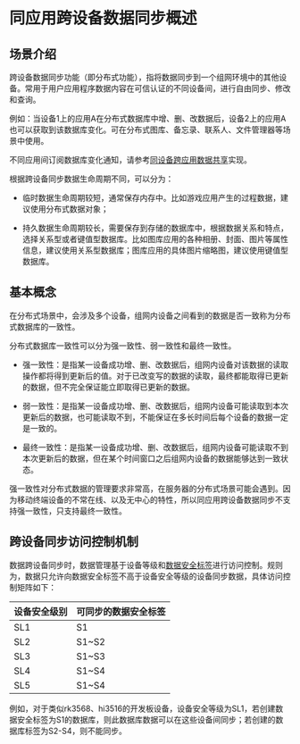 # 同应用跨设备数据同步概述


## 场景介绍

跨设备数据同步功能（即分布式功能），指将数据同步到一个组网环境中的其他设备。常用于用户应用程序数据内容在可信认证的不同设备间，进行自由同步、修改和查询。

例如：当设备1上的应用A在分布式数据库中增、删、改数据后，设备2上的应用A也可以获取到该数据库变化。可在分布式图库、备忘录、联系人、文件管理器等场景中使用。

不同应用间订阅数据库变化通知，请参考[同设备跨应用数据共享](share-device-data-across-apps-overview.md)实现。

根据跨设备同步数据生命周期不同，可以分为：

- 临时数据生命周期较短，通常保存内存中。比如游戏应用产生的过程数据，建议使用分布式数据对象；

- 持久数据生命周期较长，需要保存到存储的数据库中，根据数据关系和特点，选择关系型或者键值型数据库。比如图库应用的各种相册、封面、图片等属性信息，建议使用关系型数据库；图库应用的具体图片缩略图，建议使用键值型数据库。


## 基本概念

在分布式场景中，会涉及多个设备，组网内设备之间看到的数据是否一致称为分布式数据库的一致性。


分布式数据库一致性可以分为强一致性、弱一致性和最终一致性。


- 强一致性：是指某一设备成功增、删、改数据后，组网内设备对该数据的读取操作都将得到更新后的值。对于已改变写的数据的读取，最终都能取得已更新的数据，但不完全保证能立即取得已更新的数据。

- 弱一致性：是指某一设备成功增、删、改数据后，组网内设备可能读取到本次更新后的数据，也可能读取不到，不能保证在多长时间后每个设备的数据一定是一致的。

- 最终一致性：是指某一设备成功增、删、改数据后，组网内设备可能读取不到本次更新后的数据，但在某个时间窗口之后组网内设备的数据能够达到一致状态。


强一致性对分布式数据的管理要求非常高，在服务器的分布式场景可能会遇到。因为移动终端设备的不常在线、以及无中心的特性，所以同应用跨设备数据同步不支持强一致性，只支持最终一致性。


## 跨设备同步访问控制机制

数据跨设备同步时，数据管理基于设备等级和[数据安全标签](access-control-by-device-and-data-level.md#数据安全标签)进行访问控制。规则为，数据只允许向数据安全标签不高于设备安全等级的设备同步数据，具体访问控制矩阵如下：

|设备安全级别|可同步的数据安全标签|
|---|---|
|SL1|S1|
|SL2|S1~S2|
|SL3|S1~S3|
|SL4|S1~S4|
|SL5|S1~S4| 

例如，对于类似rk3568、hi3516的开发板设备，设备安全等级为SL1，若创建数据安全标签为S1的数据库，则此数据库数据可以在这些设备间同步；若创建的数据库标签为S2-S4，则不能同步。
